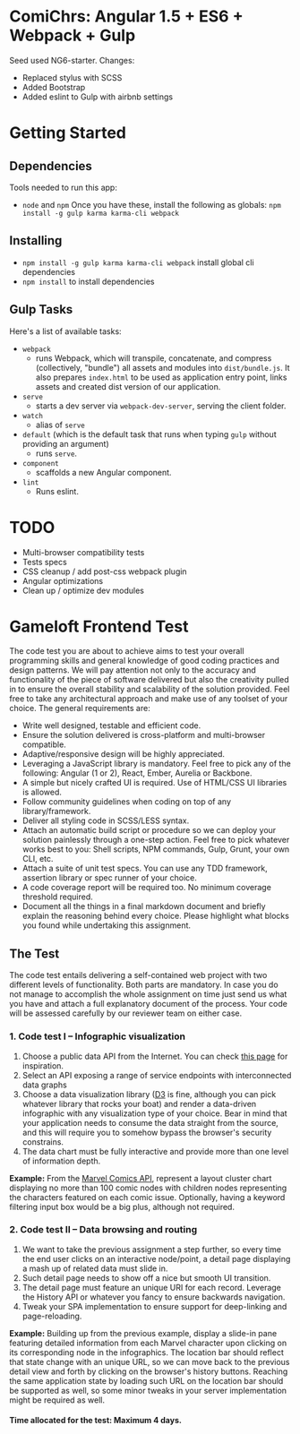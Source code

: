 # ComiChrs: Angular 1.5 + ES6 + Webpack + Gulp

Seed used NG6-starter.
Changes:
- Replaced stylus with SCSS
- Added Bootstrap
- Added eslint to Gulp with airbnb settings

# Getting Started

## Dependencies
Tools needed to run this app:
* `node` and `npm`
Once you have these, install the following as globals:
`npm install -g gulp karma karma-cli webpack`

## Installing
* `npm install -g gulp karma karma-cli webpack` install global cli dependencies
* `npm install` to install dependencies

## Gulp Tasks
Here's a list of available tasks:
* `webpack`
  * runs Webpack, which will transpile, concatenate, and compress (collectively, "bundle") all assets and modules into `dist/bundle.js`. It also prepares `index.html` to be used as application entry point, links assets and created dist version of our application.
* `serve`
  * starts a dev server via `webpack-dev-server`, serving the client folder.
* `watch`
  * alias of `serve`
* `default` (which is the default task that runs when typing `gulp` without providing an argument)
  * runs `serve`.
* `component`
  * scaffolds a new Angular component.
* `lint`
  * Runs eslint.

# TODO
- Multi-browser compatibility tests
- Tests specs
- CSS cleanup / add post-css webpack plugin
- Angular optimizations
- Clean up / optimize dev modules


# Gameloft Frontend Test
The code test you are about to achieve aims to test your overall programming skills and general knowledge of good coding practices and design patterns. We will pay attention not only to the accuracy and functionality of the piece of software delivered but also the creativity pulled in to ensure the overall stability and scalability of the solution provided. Feel free to take any architectural approach and make use of any toolset of your choice. The general requirements are:

* Write well designed, testable and efficient code.
* Ensure the solution delivered is cross-platform and multi-browser compatible.
* Adaptive/responsive design will be highly appreciated.
* Leveraging a JavaScript library is mandatory. Feel free to pick any of the following: Angular (1 or 2), React, Ember, Aurelia or Backbone.
* A simple but nicely crafted UI is required. Use of HTML/CSS UI libraries is allowed.
* Follow community guidelines when coding on top of any library/framework.
* Deliver all styling code in SCSS/LESS syntax.
* Attach an automatic build script or procedure so we can deploy your solution painlessly through a one-step action. Feel free to pick whatever works best to you: Shell scripts, NPM commands, Gulp, Grunt, your own CLI, etc.
* Attach a suite of unit test specs. You can use any TDD framework, assertion library or spec runner of your choice.
* A code coverage report will be required too. No minimum coverage threshold required.
* Document all the things in a final markdown document and briefly explain the reasoning behind every choice. Please highlight what blocks you found while undertaking this assignment.

## The Test

The code test entails delivering a self-contained web project with two different levels of functionality. Both parts are mandatory. In case you do not manage to accomplish the whole assignment on time just send us what you have and attach a full explanatory document of the process. Your code will be assessed carefully by our reviewer team on either case.

### 1. Code test I – Infographic visualization
1. Choose a public data API from the Internet. You can check [this page](https://github.com/toddmotto/public-apis) for inspiration.
2. Select an API exposing a range of service endpoints with interconnected data graphs
3. Choose a data visualization library ([D3](https://d3js.org/) is fine, although you can pick whatever library that rocks your boat) and render a data-driven infographic with any visualization type of your choice. Bear in mind that your application needs to consume the data straight from the source, and this will require you to somehow bypass the browser's security constrains.
4. The data chart must be fully interactive and provide more than one level of information depth.

**Example:** From the [Marvel Comics API](http://developer.marvel.com/), represent a layout cluster chart displaying  no more than 100 comic nodes with children nodes representing the characters featured on each comic issue. Optionally, having a keyword filtering input box would be a big plus, although not required.

### 2. Code test II – Data browsing and routing
1. We want to take the previous assignment a step further, so every time the end user clicks on an interactive node/point, a detail page displaying a mash up of related data must slide in.
2. Such detail page needs to show off a nice but smooth UI transition.
3. The detail page must feature an unique URI for each record. Leverage the History API or whatever you fancy to ensure backwards navigation.
4. Tweak your SPA implementation to ensure support for deep-linking and page-reloading.

**Example:** Building up from the previous example, display a slide-in pane featuring detailed information from each Marvel character upon clicking on its corresponding node in the infographics. The location bar should reflect that state change with an unique URL, so we can move back to the previous detail view and forth by clicking on the browser's history buttons. Reaching  the same application state by loading such URL on the location bar should be supported as well, so some minor tweaks in your server implementation might be required as well.

#### Time allocated for the test: Maximum 4 days.
